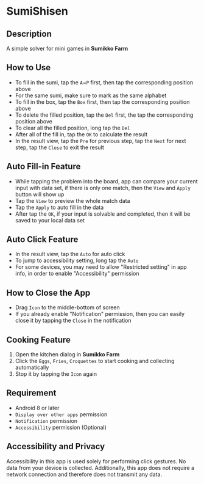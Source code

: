 # SumiShisen

## Description

A simple solver for mini games in **Sumikko Farm**

## How to Use

- To fill in the sumi, tap the `A`~`P` first, then tap the corresponding position above
- For the same sumi, make sure to mark as the same alphabet
- To fill in the box, tap the `Box` first, then tap the corresponding position above
- To delete the filled position, tap the `Del` first, the tap the corresponding position above
- To clear all the filled position, long tap the `Del`
- After all of the fill in, tap the `OK` to calculate the result
- In the result view, tap the `Pre` for previous step, tap the `Next` for next step, tap the `Close` to exit the result

## Auto Fill-in Feature

- While tapping the problem into the board, app can compare your current input with data set, if there is only one match, then the `View` and `Apply` button will show up
- Tap the `View` to preview the whole match data
- Tap the `Apply` to auto fill in the data
- After tap the `OK`, if your input is solvable and completed, then it will be saved to your local data set

## Auto Click Feature

- In the result view, tap the `Auto` for auto click
- To jump to accessibility setting, long tap the `Auto`
- For some devices, you may need to allow "Restricted setting" in app info, in order to enable "Accessibility" permission

## How to Close the App

- Drag `Icon` to the middle-bottom of screen
- If you already enable "Notification" permission, then you can easily close it by tapping the `Close` in the notification

## Cooking Feature

1. Open the kitchen dialog in **Sumikko Farm**
2. Click the `Eggs`, `Fries`, `Croquettes` to start cooking and collecting automatically
3. Stop it by tapping the `Icon` again

## Requirement

- Android 8 or later
- `Display over other apps` permission
- `Notification` permission
- `Accessibility` permission (Optional)

## Accessibility and Privacy

Accessibility in this app is used solely for performing click gestures. No data from your device is collected.
Additionally, this app does not require a network connection and therefore does not transmit any data.